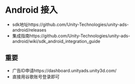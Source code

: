 # Android 接入
- sdk地址https://github.com/Unity-Technologies/unity-ads-android/releases
- 集成指南https://github.com/Unity-Technologies/unity-ads-android/wiki/sdk_android_integration_guide
## 重要
- 广告ID申请https://dashboard.unityads.unity3d.com/
- 直接用谷歌账号登录即可
